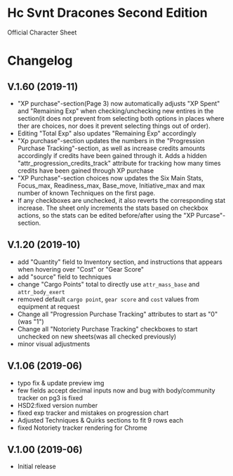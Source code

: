 # Hc Svnt Dracones Second Edition 
Official Character Sheet

# Changelog

## V.1.60 (2019-11)
* "XP purchase"-section(Page 3) now automatically adjusts "XP Spent" and "Remaining Exp" when checking/unchecking new entires in the section(it does not prevent from selecting both options in places where ther are choices, nor does it prevent selecting things out of order).
* Editing "Total Exp" also updates "Remaining Exp" accordingly
* "Xp purchase"-section updates the numbers in the "Progression Purchase Tracking"-section, as well as increase credits amounts accordingly if credits have been gained through it. Adds a hidden "attr_progression_credits_track" attribute for tracking how many times credits have been gained through XP purchase
* "XP Purchase"-section choices now updates the Six Main Stats, Focus_max, Readiness_max, Base_move, Initiative_max and max number of known Techniques  on the first page.
* If any checkboxes are unchecked, it also reverts the corresponding stat increase. The sheet only increments the stats based on checkbox actions, so the stats can be edited before/after using the "XP Purcase"-section.  


## V.1.20 (2019-10)

* add "Quantity" field to Inventory section, and instructions that appears when hovering over "Cost" or "Gear Score"
* add "source" field to techniques
* change "Cargo Points" total to directly use `attr_mass_base` and `attr_body_exert`
* removed default `cargo point`, `gear score` and `cost` values from equipment at request
* Change all "Progression Purchase Tracking" attributes to start as "0"(was "1")
* Change all "Notoriety Purchase Tracking" checkboxes to start unchecked on new sheets(was all checked previously) 
* minor visual adjustments

## V.1.06 (2019-06)

* typo fix & update preview img
* few fields accept decimal inputs now and bug with body/community tracker on pg3 is fixed
* HSD2:fixed version number
* fixed exp tracker and mistakes on progression chart
* Adjusted Techniques & Quirks sections to fit 9 rows each
* fixed Notoriety tracker rendering for Chrome

## V.1.00 (2019-06)

* Initial release